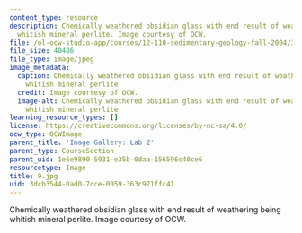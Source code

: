 ```yaml
---
content_type: resource
description: Chemically weathered obsidian glass with end result of weathering being
  whitish mineral perlite. Image courtesy of OCW.
file: /ol-ocw-studio-app/courses/12-110-sedimentary-geology-fall-2004/3dcb35440ad07cce0059363c971ffc41_9.jpg
file_size: 40486
file_type: image/jpeg
image_metadata:
  caption: Chemically weathered obsidian glass with end result of weathering being
    whitish mineral perlite.
  credit: Image courtesy of OCW.
  image-alt: Chemically weathered obsidian glass with end result of weathering being
    whitish mineral perlite.
learning_resource_types: []
license: https://creativecommons.org/licenses/by-nc-sa/4.0/
ocw_type: OCWImage
parent_title: 'Image Gallery: Lab 2'
parent_type: CourseSection
parent_uid: 1e6e9890-5931-e35b-0daa-156596c40ce6
resourcetype: Image
title: 9.jpg
uid: 3dcb3544-0ad0-7cce-0059-363c971ffc41
---
```

Chemically weathered obsidian glass with end result of weathering being whitish mineral perlite. Image courtesy of OCW.